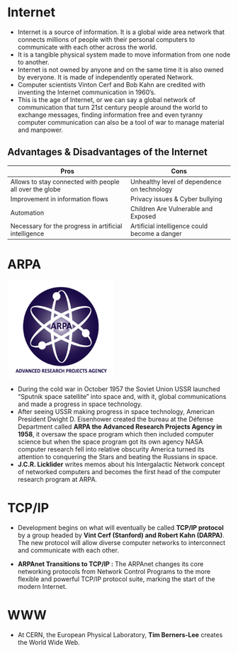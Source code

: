 # Internet


*	Internet is a source of information. It is a global wide area network that connects millions of people with their personal computers to communicate with each other across the world. 
*	It is a tangible physical system made to move information from one node to another.
*	Internet is not owned by anyone and on the same time it is also owned by everyone. It is made of independently operated Network.
*	Computer scientists Vinton Cerf and Bob Kahn are credited with inventing the Internet communication in 1960’s.
*	This is the age of Internet, or we can say a global network of communication that turn 21st century people around the world to exchange messages, finding information free and even tyranny computer communication can also be a tool of war to manage material and manpower.


## Advantages & Disadvantages of the Internet

| **Pros**                                                | **Cons**                                      |
| ------------------------------------------------------- | --------------------------------------------- |
| Allows to stay connected with people all over the globe | Unhealthy level of dependence on technology   |
| Improvement in information flows                        | Privacy issues & Cyber bullying               |
| Automation                                              | Children Are Vulnerable and Exposed           |
| Necessary for the progress in artificial intelligence   | Artificial intelligence could become a danger |


# ARPA

<img src="https://github.com/Milan-36/CyberSpace/blob/main/src/images/arpa_logo_copy.jpg" width="240" height="220">

* During the cold war in October 1957 the Soviet Union USSR launched “Sputnik space satellite” into space and, with it, global communications and made a progress in space technology.
* After seeing USSR making progress in space technology, American President Dwight D. Eisenhower created the bureau at the Défense Department called **ARPA the Advanced Research Projects Agency in 1958**, it oversaw the space program which then included computer science but when the space program got its own agency NASA computer research fell into relative obscurity America turned its attention to conquering the Stars and beating the Russians in space.
* **J.C.R. Licklider** writes memos about his Intergalactic Network concept of networked computers and becomes the first head of the computer research program at ARPA.

# TCP/IP

* Development begins on what will eventually be called **TCP/IP protocol** by a group headed by **Vint Cerf (Stanford) and Robert Kahn (DARPA)**. The new protocol will allow diverse computer networks to interconnect and communicate with each other.

* **ARPAnet Transitions to TCP/IP :** The ARPAnet changes its core networking protocols from Network Control Programs to the more flexible and powerful TCP/IP protocol suite, marking the start of the modern Internet.

# WWW

* At CERN, the European Physical Laboratory, **Tim Berners-Lee** creates the World Wide Web.
